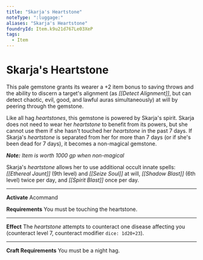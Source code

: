 ```yaml
---
title: "Skarja's Heartstone"
noteType: ":luggage:"
aliases: "Skarja's Heartstone"
foundryId: Item.k9u21d767Le03XeP
tags:
  - Item
---
```


# Skarja's Heartstone

This pale gemstone grants its wearer a +2 item bonus to saving throws and the ability to discern a target's alignment (as _[[Detect Alignment]]_, but can detect chaotic, evil, good, and lawful auras simultaneously) at will by peering through the gemstone.

Like all hag _heartstones_, this gemstone is powered by Skarja's spirit. Skarja does not need to wear her _heartstone_ to benefit from its powers, but she cannot use them if she hasn't touched her _heartstone_ in the past 7 days. If Skarja's _heartstone_ is separated from her for more than 7 days (or if she's been dead for 7 days), it becomes a non-magical gemstone.

_**Note:** Item is worth 1000 gp when non-magical_

Skarja's _heartstone_ allows her to use additional occult innate spells: _[[Ethereal Jaunt]]_ (9th level) and _[[Seize Soul]]_ at will, _[[Shadow Blast]]_ (6th level) twice per day, and _[[Spirit Blast]]_ once per day.

* * *

**Activate** Acommand

**Requirements** You must be touching the heartstone.

* * *

**Effect** The _heartstone_ attempts to counteract one disease affecting you (counteract level 7, counteract modifier `dice: 1d20+23`).

* * *

**Craft Requirements** You must be a night hag.
